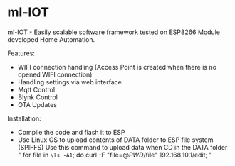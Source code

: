 # ml-IOT

ml-IOT - Easily scalable software framework tested on ESP8266 Module developed Home Automation.

Features:
- WIFI connection handling (Access Point is created when there is no opened WIFI connection)
- Handling settings via web interface
- Mqtt Control
- Blynk Control
- OTA Updates


Installation:
- Compile the code and flash it to ESP
- Use Linux OS to upload contents of DATA folder to ESP file system (SPIFFS) 
    Use this command to upload data when CD in the DATA folder " for file in `\ls -A1`; do curl -F "file=@$PWD/$file" 192.168.10.1/edit; "
   
   
